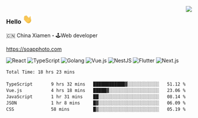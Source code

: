 <img align="right" src="https://github-readme-stats.vercel.app/api?username=yiiu&show_icons=false&bg_color=30,e96443,904e95&title_color=fff&text_color=fff" />

### Hello <img src="https://raw.githubusercontent.com/ABSphreak/ABSphreak/master/gifs/Hi.gif" width="26px" />
 
🇨🇳 China Xiamen・🕹Web developer

https://soapphoto.com

<p align="left"><img src="https://cdn.svgporn.com/logos/react.svg" alt="React" width="32" height="32"/> <img src="https://cdn.svgporn.com/logos/typescript-icon.svg" alt="TypeScript" width="32" height="32"/> <img src="https://cdn.svgporn.com/logos/gopher.svg" alt="Golang" width="32" height="32"/> <img src="https://cdn.svgporn.com/logos/vue.svg" alt="Vue.js" width="32" height="32"/> <img src="https://cdn.svgporn.com/logos/nestjs.svg" alt="NestJS" width="32" height="32"/> <img src="https://cdn.svgporn.com/logos/flutter.svg" alt="Flutter" width="32" height="32"/> <img src="https://cdn.svgporn.com/logos/nextjs-icon.svg" alt="Next.js" width="32" height="32"/></p>


<!--START_SECTION:waka-->

```txt
Total Time: 18 hrs 23 mins

TypeScript       9 hrs 32 mins   ████████████▓░░░░░░░░░░░░   51.12 %
Vue.js           4 hrs 18 mins   █████▓░░░░░░░░░░░░░░░░░░░   23.06 %
JavaScript       1 hr 31 mins    ██░░░░░░░░░░░░░░░░░░░░░░░   08.14 %
JSON             1 hr 8 mins     █▓░░░░░░░░░░░░░░░░░░░░░░░   06.09 %
CSS              58 mins         █▒░░░░░░░░░░░░░░░░░░░░░░░   05.19 %
```

<!--END_SECTION:waka-->

